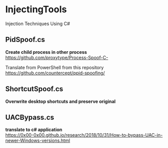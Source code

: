 # InjectingTools
Injection Techniques Using C#

## PidSpoof.cs ##  
**Create child process in other process** <br />
https://github.com/proxytype/Process-Spoof-C-

Translate from PowerShell from this repository <br />
https://github.com/countercept/ppid-spoofing/

## ShortcutSpoof.cs ## 
**Overwrite desktop shortcuts and preserve original**

## UACBypass.cs ## 
**translate to c# application**<br />
https://0x00-0x00.github.io/research/2018/10/31/How-to-bypass-UAC-in-newer-Windows-versions.html
